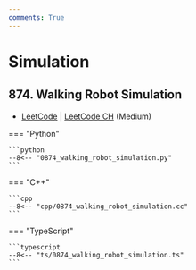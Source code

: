 ```yaml
---
comments: True
---
```


# Simulation

## 874. Walking Robot Simulation

-  [LeetCode](https://leetcode.com/problems/walking-robot-simulation/) | [LeetCode CH](https://leetcode.cn/problems/walking-robot-simulation/) (Medium)

=== "Python"

    ```python
    --8<-- "0874_walking_robot_simulation.py"
    ```

=== "C++"

    ```cpp
    --8<-- "cpp/0874_walking_robot_simulation.cc"
    ```

=== "TypeScript"

    ```typescript
    --8<-- "ts/0874_walking_robot_simulation.ts"
    ```
